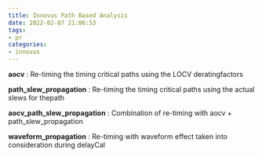 ```yaml
---
title: Innovus Path Based Analysis
date: 2022-02-07 21:06:53
tags:
- pr
categories:
- innovus
---
```


**aocv** : Re-timing the timing critical paths using the LOCV deratingfactors

**path_slew_propagation** : Re-timing the timing critical paths using the actual slews for thepath

**aocv_path_slew_propagation** : Combination of re-timing with aocv + path_slew_propagation

**waveform_propagation** : Re-timing with waveform effect taken into consideration during delayCal
